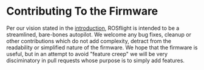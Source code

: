 # Contributing To the Firmware

Per our vision stated in the [introduction](../index.md), ROSflight is intended to be a streamlined, bare-bones autopilot.  We welcome any bug fixes, cleanup or other contributions which do not add complexity, detract from the readability or simplified nature of the firmware.  We hope that the firmware is useful, but in an attempt to avoid "feature creep" we will be very disciminatory in pull requests whose purpose is to simply add features.

